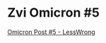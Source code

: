 # Zvi Omicron #5
[Omicron Post #5 - LessWrong](https://www.lesswrong.com/posts/2CjAYW7TuM8cu3WWR/omicron-post-5)

<!-- {BearID:B2D7E619-43F1-468E-9336-43318651E62C-13923-000004F8A081A044} -->
